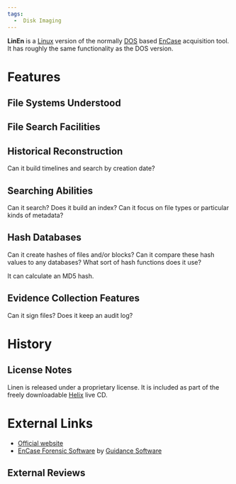 ```yaml
---
tags:
  -  Disk Imaging
---
```

**LinEn** is a [Linux](linux.md) version of the normally
[DOS](dos.md) based [EnCase](EnCase "wikilink") acquisition
tool. It has roughly the same functionality as the DOS version.

# Features

## File Systems Understood

## File Search Facilities

## Historical Reconstruction

Can it build timelines and search by creation date?

## Searching Abilities

Can it search? Does it build an index? Can it focus on file types or
particular kinds of metadata?

## Hash Databases

Can it create hashes of files and/or blocks? Can it compare these hash
values to any databases? What sort of hash functions does it use?

It can calculate an MD5 hash.

## Evidence Collection Features

Can it sign files? Does it keep an audit log?

# History

## License Notes

Linen is released under a proprietary license. It is included as part of
the freely downloadable [Helix](http://www.e-fense.com/helix/) live CD.

# External Links

- [Official
  website](http://www.digitalintelligence.com/software/guidancesoftware/encase/)
- [EnCase Forensic Software](http://www.guidancesoftware.com/forensic)
  by [Guidance Software](guidance_software.md)

## External Reviews

